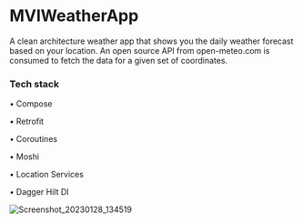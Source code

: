 # MVIWeatherApp
A clean architecture weather app that shows you the daily weather forecast based on your location. An open source API from open-meteo.com is consumed to fetch the data for a given set of coordinates.

### Tech stack

• Compose

• Retrofit

• Coroutines

• Moshi

• Location Services

• Dagger Hilt DI

![Screenshot_20230128_134519](https://user-images.githubusercontent.com/60574717/215259101-c1495d62-8e3e-4207-a36b-fa228b0b9d41.png)
